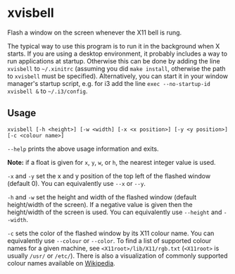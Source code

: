 xvisbell
========

Flash a window on the screen whenever the X11 bell is rung.


The typical way to use this program is to run it in the background when X starts. If you are using a desktop environment, it probably includes a way to run applications at startup. Otherwise this can be done by adding the line `xvisbell` to `~/.xinitrc` (assuming you did `make install`, otherwise the path to `xvisbell` must be specified). Alternatively, you can start it in your window manager's startup script, e.g. for i3 add the line `exec --no-startup-id xvisbell &` to `~/.i3/config`.


Usage
-----
`xvisbell [-h <height>] [-w <width] [-x <x position>] [-y <y position>] [-c <colour name>]`


`--help` prints the above usage information and exits.


**Note:** if a float is given for `x`, `y`, `w`, or `h`, the nearest integer value is used.


`-x` and `-y` set the x and y position of the top left of the flashed window (default 0).
You can equivalently use `--x` or `--y`.


`-h` and `-w` set the height and width of the flashed window (default height/width of the screen).
If a negative value is given then the height/width of the screen is used.
You can equivalently use `--height` and `--width`.


`-c` sets the color of the flashed window by its X11 colour name.
You can equivalently use `--colour` or `--color`.
To find a list of supported colour names for a given machine, see `<X11root>/lib/X11/rgb.txt` (`<X11root>` is usually `/usr/` or `/etc/`).
There is also a visualization of commonly supported colour names available on [Wikipedia](https://en.wikipedia.org/wiki/X11_color_names).


